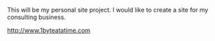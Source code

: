 This will be my personal site project. I would like to create a site for my consulting business.

http://www.1byteatatime.com